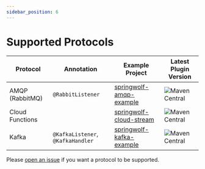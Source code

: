 ```yaml
---
sidebar_position: 6
---
```


# Supported Protocols

| Protocol        | Annotation                        | Example Project                         | Latest Plugin Version |
| --------------- | --------------------------------- | --------------------------------------- | --------------------- |
| AMQP (RabbitMQ) | `@RabbitListener`                 | [springwolf-amqp-example][amqp]         | ![Maven Central](https://img.shields.io/maven-central/v/io.github.springwolf/springwolf-amqp?color=green&label=springwolf-amqp&style=plastic) |
| Cloud Functions |                                   | [springwolf-cloud-stream][cloud-stream] | ![Maven Central](https://img.shields.io/maven-central/v/io.github.springwolf/springwolf-cloud-stream?color=green&label=springwolf-cloud-stream&style=plastic) |
| Kafka           | `@KafkaListener`, `@KafkaHandler` | [springwolf-kafka-example][kafka]       | ![Maven Central](https://img.shields.io/maven-central/v/io.github.springwolf/springwolf-kafka?color=green&label=springwolf-kafka&style=plastic) |

Please [open an issue](https://github.com/springwolf/springwolf-core/issues/new) if you want a protocol to be supported.


[amqp]:https://github.com/springwolf/springwolf-core/tree/master/springwolf-examples/springwolf-amqp-example
[kafka]: https://github.com/springwolf/springwolf-core/tree/master/springwolf-examples/springwolf-kafka-example
[cloud-stream]:https://github.com/springwolf/springwolf-core/tree/master/springwolf-examples/springwolf-cloud-stream-example
